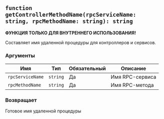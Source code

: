 ## `function getControllerMethodName(rpcServiceName: string, rpcMethodName: string): string`

**ФУНКЦИЯ ТОЛЬКО ДЛЯ ВНУТРЕННЕГО ИСПОЛЬЗОВАНИЯ!**

Составляет имя удаленной процедуры для контроллеров и сервисов.

### Аргументы

| Имя              | Тип      | Обязательный | Описание        |
| ---------------- | -------- | ------------ | --------------- |
| `rpcServiceName` | `string` | Да           | Имя RPC-сервиса |
| `rpcMethodName`  | `string` | Да           | Имя RPC-метода  |

### Возвращает

Готовое имя удаленной процедуры

